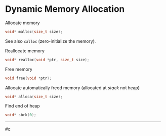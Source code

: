 # Dynamic Memory Allocation

Allocate memory
```c
void* malloc(size_t size);
```
See also `calloc` (zero-initialize the memory).

Reallocate memory
```c
void* realloc(void *ptr, size_t size);
```

Free memory
```c
void free(void *ptr);
```

Allocate automatically freed memory (allocated at *stack* not heap)

```c
void* alloca(size_t size);
```

Find end of heap
```c
void* sbrk(0);
```




---
#c

